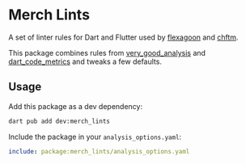 # Merch Lints

A set of linter rules for Dart and Flutter used by
[flexagoon](https://flexagoon.com/) and [chftm](https://github.com/chftm).

This package combines rules from
[very_good_analysis](https://pub.dev/packages/very_good_analysis) and
[dart_code_metrics](https://dcm.dev) and tweaks a few defaults.

## Usage

Add this package as a dev dependency:

```sh
dart pub add dev:merch_lints
```

Include the package in your `analysis_options.yaml`:

```yml
include: package:merch_lints/analysis_options.yaml
```
